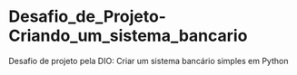 # Desafio_de_Projeto-Criando_um_sistema_bancario
Desafio de projeto pela DIO: Criar um sistema bancário simples em Python
